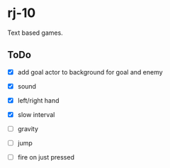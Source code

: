 # rj-10

Text based games.

## ToDo

- [x] add goal actor to background for goal and enemy
- [x] sound
- [x] left/right hand
- [x] slow interval

- [ ] gravity
- [ ] jump
- [ ] fire on just pressed
